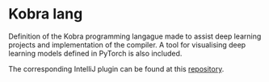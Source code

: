 # Kobra lang

Definition of the Kobra programming langague made to assist deep learning projects and implementation of the compiler.
A tool for visualising deep learning models defined in PyTorch is also included. 

The corresponding IntelliJ plugin can be found at this [repository](https://github.com/turostaska/KobraPlugin).

